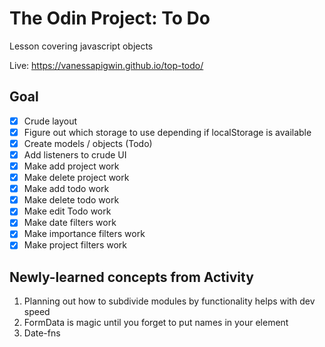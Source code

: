 # The Odin Project: To Do
Lesson covering javascript objects

Live: https://vanessapigwin.github.io/top-todo/

## Goal
- [x] Crude layout
- [x] Figure out which storage to use depending if localStorage is available
- [x] Create models / objects (Todo)
- [x] Add listeners to crude UI
- [x] Make add project work
- [x] Make delete project work
- [x] Make add todo work
- [x] Make delete todo work
- [x] Make edit Todo work
- [x] Make date filters work
- [x] Make importance filters work
- [x] Make project filters work

## Newly-learned concepts from Activity
1. Planning out how to subdivide modules by functionality helps with dev speed
2. FormData is magic until you forget to put names in your element
3. Date-fns